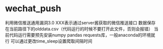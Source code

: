# wechat_push
利用微信推送通用漏洞3.0
XXX表示通过server酱获取的微信推送接口
数据保存在当前路径下的olddata.csv（代码运行的时候不要打开此文件，否则会报错）
当前代码运行需要预先安装numpy pandas requests库，一般anaconda的环境就行
可以通过更改time_sleep设置爬取间隔时间